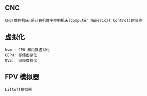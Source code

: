 
## CNC
    CNC(数控机床)是计算机数字控制机床(Computer Numerical Control)的简称


## 虚拟化
    kvm : CPU 和内存虚拟化
    CEPH: 存储虚拟化
    OVS:  网络虚拟化

## FPV 模拟器
    Liftoff模拟器
